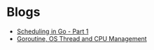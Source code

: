# Blogs

- [Scheduling in Go - Part 1](https://www.ardanlabs.com/blog/2018/08/scheduling-in-go-part1.html)
- [Goroutine, OS Thread and CPU Management](https://medium.com/a-journey-with-go/go-goroutine-os-thread-and-cpu-management-2f5a5eaf518a)
